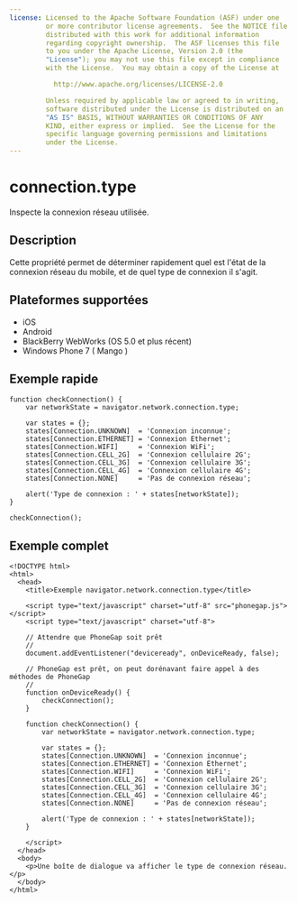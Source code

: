 ```yaml
---
license: Licensed to the Apache Software Foundation (ASF) under one
         or more contributor license agreements.  See the NOTICE file
         distributed with this work for additional information
         regarding copyright ownership.  The ASF licenses this file
         to you under the Apache License, Version 2.0 (the
         "License"); you may not use this file except in compliance
         with the License.  You may obtain a copy of the License at

           http://www.apache.org/licenses/LICENSE-2.0

         Unless required by applicable law or agreed to in writing,
         software distributed under the License is distributed on an
         "AS IS" BASIS, WITHOUT WARRANTIES OR CONDITIONS OF ANY
         KIND, either express or implied.  See the License for the
         specific language governing permissions and limitations
         under the License.
---
```


connection.type
===================

Inspecte la connexion réseau utilisée.

Description
-----------

Cette propriété permet de déterminer rapidement quel est l'état de la connexion réseau du mobile, et de quel type de connexion il s'agit.

Plateformes supportées
----------------------

- iOS
- Android
- BlackBerry WebWorks (OS 5.0 et plus récent)
- Windows Phone 7 ( Mango )

Exemple rapide
--------------

    function checkConnection() {
        var networkState = navigator.network.connection.type;
        
        var states = {};
        states[Connection.UNKNOWN]	= 'Connexion inconnue';
        states[Connection.ETHERNET]	= 'Connexion Ethernet';
        states[Connection.WIFI]   	= 'Connexion WiFi';
        states[Connection.CELL_2G]	= 'Connexion cellulaire 2G';
        states[Connection.CELL_3G]	= 'Connexion cellulaire 3G';
        states[Connection.CELL_4G]	= 'Connexion cellulaire 4G';
        states[Connection.NONE]   	= 'Pas de connexion réseau';
    
        alert('Type de connexion : ' + states[networkState]);
    }
    
    checkConnection();


Exemple complet
---------------

    <!DOCTYPE html>
    <html>
      <head>
        <title>Exemple navigator.network.connection.type</title>
        
        <script type="text/javascript" charset="utf-8" src="phonegap.js"></script>
        <script type="text/javascript" charset="utf-8">
            
        // Attendre que PhoneGap soit prêt
        // 
        document.addEventListener("deviceready", onDeviceReady, false);
        
        // PhoneGap est prêt, on peut dorénavant faire appel à des méthodes de PhoneGap
        //
        function onDeviceReady() {
            checkConnection();
        }
        
	    function checkConnection() {
	        var networkState = navigator.network.connection.type;

	        var states = {};
	        states[Connection.UNKNOWN]	= 'Connexion inconnue';
	        states[Connection.ETHERNET]	= 'Connexion Ethernet';
	        states[Connection.WIFI]   	= 'Connexion WiFi';
	        states[Connection.CELL_2G]	= 'Connexion cellulaire 2G';
	        states[Connection.CELL_3G]	= 'Connexion cellulaire 3G';
	        states[Connection.CELL_4G]	= 'Connexion cellulaire 4G';
	        states[Connection.NONE]   	= 'Pas de connexion réseau';

	        alert('Type de connexion : ' + states[networkState]);
	    }
        
        </script>
      </head>
      <body>
        <p>Une boîte de dialogue va afficher le type de connexion réseau.</p>
      </body>
    </html>
